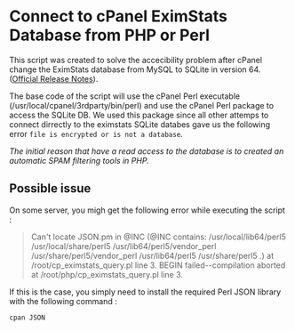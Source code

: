 # Connect to cPanel EximStats Database from PHP or Perl 

This script was created to solve the accecibility problem after cPanel change the EximStats database from MySQL to SQLite in version 64. ([Official Release Notes](https://documentation.cpanel.net/display/64Docs/64+Release+Notes)). 

The base code of the script will use the cPanel Perl executable (/usr/local/cpanel/3rdparty/bin/perl) and use the cPanel Perl package to access the SQLite DB. We used this package since all other attemps to connect dirrectly to the eximstats SQLite databes gave us the following error `file is encrypted or is not a database`. 

_The initial reason that have a read access to the database is to created an automatic SPAM filtering tools in PHP._ 

## Possible issue

On some server, you migh get the following error while executing the script : 

> Can't locate JSON.pm in @INC (@INC contains: /usr/local/lib64/perl5 /usr/local/share/perl5 /usr/lib64/perl5/vendor_perl /usr/share/perl5/vendor_perl /usr/lib64/perl5 /usr/share/perl5 .) at /root/cp_eximstats_query.pl line 3.
> BEGIN failed--compilation aborted at /root/php/cp_eximstats_query.pl line 3.

If this is the case, you simply need to install the required Perl JSON library with the following command : 
```bash
cpan JSON
```